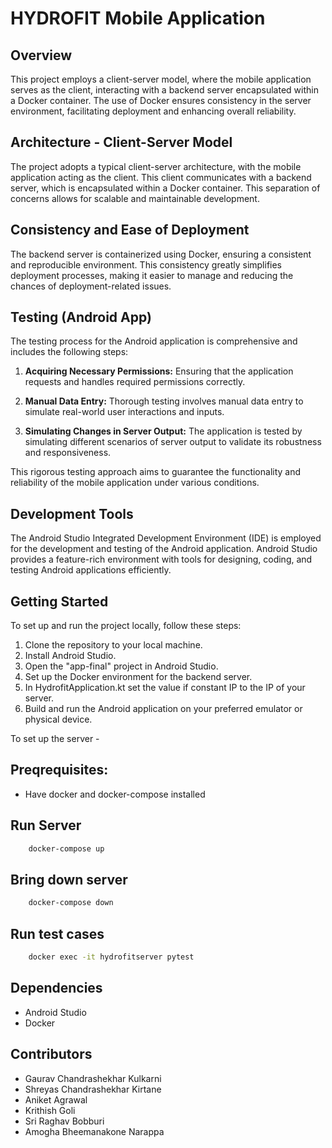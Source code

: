 # HYDROFIT Mobile Application

## Overview

This project employs a client-server model, where the mobile application serves as the client, interacting with a backend server encapsulated within a Docker container. The use of Docker ensures consistency in the server environment, facilitating deployment and enhancing overall reliability.

## Architecture - Client-Server Model

The project adopts a typical client-server architecture, with the mobile application acting as the client. This client communicates with a backend server, which is encapsulated within a Docker container. This separation of concerns allows for scalable and maintainable development.

## Consistency and Ease of Deployment

The backend server is containerized using Docker, ensuring a consistent and reproducible environment. This consistency greatly simplifies deployment processes, making it easier to manage and reducing the chances of deployment-related issues.

## Testing (Android App)

The testing process for the Android application is comprehensive and includes the following steps:

1. **Acquiring Necessary Permissions:** Ensuring that the application requests and handles required permissions correctly.

2. **Manual Data Entry:** Thorough testing involves manual data entry to simulate real-world user interactions and inputs.

3. **Simulating Changes in Server Output:** The application is tested by simulating different scenarios of server output to validate its robustness and responsiveness.

This rigorous testing approach aims to guarantee the functionality and reliability of the mobile application under various conditions.

## Development Tools

The Android Studio Integrated Development Environment (IDE) is employed for the development and testing of the Android application. Android Studio provides a feature-rich environment with tools for designing, coding, and testing Android applications efficiently.

## Getting Started

To set up and run the project locally, follow these steps:

1. Clone the repository to your local machine.
2. Install Android Studio.
3. Open the "app-final" project in Android Studio.
4. Set up the Docker environment for the backend server.
5. In HydrofitApplication.kt set the value if constant IP to the IP of your server.
5. Build and run the Android application on your preferred emulator or physical device.

To set up the server - 
## Preqrequisites:
* Have docker and docker-compose installed

## Run Server
```bash
    docker-compose up
```

## Bring down server
```bash
    docker-compose down
```

## Run test cases
```bash
    docker exec -it hydrofitserver pytest
```

## Dependencies

- Android Studio
- Docker

## Contributors

- Gaurav Chandrashekhar Kulkarni 
- Shreyas Chandrashekhar Kirtane
- Aniket Agrawal
- Krithish Goli
- Sri Raghav Bobburi 
- Amogha Bheemanakone Narappa
